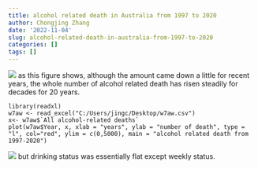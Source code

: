 ```yaml
---
title: alcohol related death in Australia from 1997 to 2020
author: Chongjing Zhang
date: '2022-11-04'
slug: alcohol-related-death-in-australia-from-1997-to-2020
categories: []
tags: []
---
```

![](images/Rplot01.png)
as this figure shows, although the amount came down a little for recent years, the whole number of alcohol related death has risen steadily for decades for 20 years. 
```{r, plot, echo=FALSE}
library(readxl)
w7aw <- read_excel("C:/Users/jingc/Desktop/w7aw.csv")
x<- w7aw$`All alcohol-related deaths`
plot(w7aw$Year, x, xlab = "years", ylab = "number of death", type = "l", col="red", ylim = c(0,5000), main = "alcohol related death from 1997-2020")
```

![](images/Aug22_ALCOHOL2.png)
but drinking status was essentially flat except weekly status.
